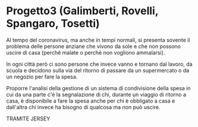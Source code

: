 # Progetto3 (Galimberti, Rovelli, Spangaro, Tosetti)
Al tempo del coronavirus, ma anche in tempi normali, si presenta sovente il problema delle persone anziane che vivono da sole e che non possono uscire di casa (perché malate o perchè non vogliono ammalarsi). 

In ogni città però ci sono persone che invece vanno e tornano dal lavoro, da scuola e decidono sulla via del ritorno di passare da un supermercato o da un negozio per fare la spesa. 

Proporre l'analisi della gestione di un sistema di condivisione della spesa in cui da una parte c'è la segnalazione di chi, durante un viaggio di ritorno a casa, è disponibile a fare la spesa anche per chi è obbligato a casa e dall'altra chi invece ha bisogno di qualcosa ma non può uscire.

TRAMITE JERSEY
